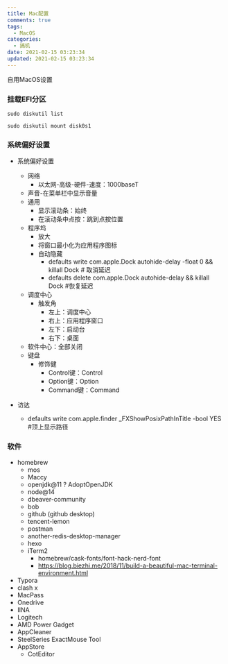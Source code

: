```yaml
---
title: Mac配置
comments: true
tags:
  - MacOS
categories:
  - 搞机
date: 2021-02-15 03:23:34
updated: 2021-02-15 03:23:34
---
```


自用MacOS设置

<!--more-->

### 挂载EFI分区

`sudo diskutil list`

`sudo diskutil mount disk0s1`

### 系统偏好设置

- 系统偏好设置
  - 网络
    - 以太网-高级-硬件-速度：1000baseT
  - 声音-在菜单栏中显示音量
  - 通用
    - 显示滚动条：始终
    - 在滚动条中点按：跳到点按位置
  - 程序坞
    - 放大
    - 将窗口最小化为应用程序图标
    - 自动隐藏
      - defaults write com.apple.Dock autohide-delay -float 0 && killall Dock   # 取消延迟
      - defaults delete com.apple.Dock autohide-delay && killall Dock   #恢复延迟
  - 调度中心
    - 触发角
      - 左上：调度中心
      - 右上：应用程序窗口
      - 左下：启动台
      - 右下：桌面
  - 软件中心：全部关闭
  - 键盘
    - 修饰健
      - Control键：Control
      - Option键：Option
      - Command键：Command

- 访达
  - defaults write com.apple.finder _FXShowPosixPathInTitle -bool YES    #顶上显示路径

### 软件

- homebrew
  - mos
  - Maccy
  - openjdk@11 ? AdoptOpenJDK
  - node@14
  - dbeaver-community
  - bob
  - github  (github desktop)
  - tencent-lemon
  - postman
  - another-redis-desktop-manager
  - hexo
  - iTerm2
    - homebrew/cask-fonts/font-hack-nerd-font
    - https://blog.biezhi.me/2018/11/build-a-beautiful-mac-terminal-environment.html
- Typora
- clash x
- MacPass
- Onedrive
- IINA
- Logitech
- AMD Power Gadget
- AppCleaner
- SteelSeries ExactMouse Tool
- AppStore
  - CotEditor

